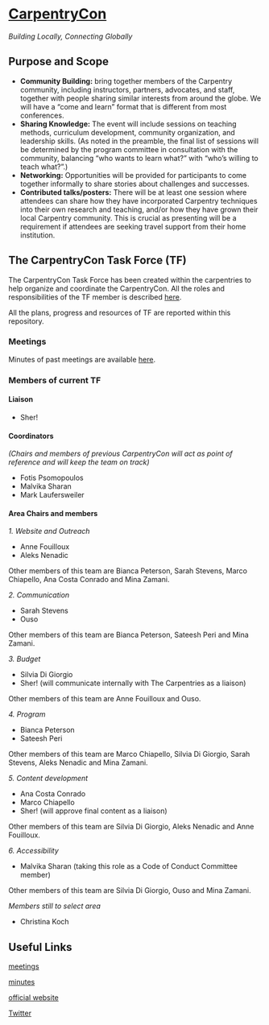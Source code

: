 # [CarpentryCon](http://www.carpentrycon.org/)

*Building Locally, Connecting Globally*

## Purpose and Scope
- **Community Building:** bring together members of the Carpentry community, including instructors, partners, advocates, and staff, together with people sharing similar interests from around the globe. We will have a “come and learn” format that is different from most conferences.
- **Sharing Knowledge:** The event will include sessions on teaching methods, curriculum development, community organization, and leadership skills. (As noted in the preamble, the final list of sessions will be determined by the program committee in consultation with the community, balancing “who wants to learn what?” with “who’s willing to teach what?”.)
- **Networking:** Opportunities will be provided for participants to come together informally to share stories about challenges and successes.
- **Contributed talks/posters:** There will be at least one session where attendees can share how they have incorporated Carpentry techniques into their own research and teaching, and/or how they have grown their local Carpentry community. This is crucial as presenting will be a requirement if attendees are seeking travel support from their home institution.

## The CarpentryCon Task Force (TF)

The CarpentryCon Task Force has been created within the carpentries to help organize and coordinate the CarpentryCon. All the roles and responsibilities of the TF member is described [here](https://github.com/carpentries/carpentrycon/blob/master/roles_and_responsibilities.md).

All the plans, progress and resources of TF are reported within this repository.

### Meetings
Minutes of past meetings are available [here](minutes).

### Members of current TF

#### Liaison

* Sher!

#### Coordinators 

*(Chairs and members of previous CarpentryCon will act as point of reference and will keep the team on track)*

* Fotis Psomopoulos
* Malvika Sharan
* Mark Laufersweiler

#### Area Chairs and members

*1. Website and Outreach*

  - Anne Fouilloux
  - Aleks Nenadic
 
 Other members of this team are Bianca Peterson, Sarah Stevens, Marco Chiapello, Ana Costa Conrado and Mina Zamani.

*2. Communication*

  - Sarah Stevens
  - Ouso
  
Other members of this team are  Bianca Peterson, Sateesh Peri and Mina Zamani.

*3. Budget*

  - Silvia Di Giorgio
  - Sher! (will communicate internally with The Carpentries as a liaison)

Other members of this team are Anne Fouilloux and Ouso.

*4. Program*

  - Bianca Peterson
  - Sateesh Peri

Other members of this team are Marco Chiapello, Silvia Di Giorgio, Sarah Stevens, Aleks Nenadic and Mina Zamani.

*5. Content development*

  - Ana Costa Conrado
  - Marco Chiapello
  - Sher! (will approve final content as a liaison)
  
Other members of this team are Silvia Di Giorgio, Aleks Nenadic and Anne Fouilloux.
 
*6. Accessibility*

  - Malvika Sharan (taking this role as a Code of Conduct Committee member)
 
Other members of this team are Silvia Di Giorgio, Ouso and Mina Zamani.

*Members still to select area*

- Christina Koch

## Useful Links

[meetings](http://pad.software-carpentry.org/2020carpentrycontaskforce)

[minutes](https://github.com/carpentries/carpentrycon/tree/master/Minutes)

[official website](http://www.carpentrycon.org/)

[Twitter](https://twitter.com/carpentrycon)
